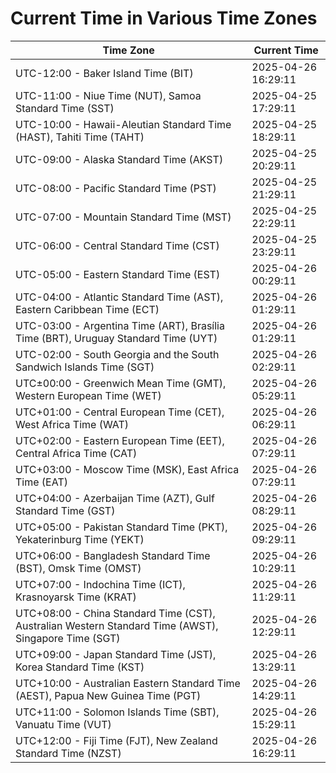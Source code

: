 # Current Time in Various Time Zones

| Time Zone | Current Time |
|-----------|--------------|
| UTC-12:00 - Baker Island Time (BIT) | 2025-04-26 16:29:11 |
| UTC-11:00 - Niue Time (NUT), Samoa Standard Time (SST) | 2025-04-25 17:29:11 |
| UTC-10:00 - Hawaii-Aleutian Standard Time (HAST), Tahiti Time (TAHT) | 2025-04-25 18:29:11 |
| UTC-09:00 - Alaska Standard Time (AKST) | 2025-04-25 20:29:11 |
| UTC-08:00 - Pacific Standard Time (PST) | 2025-04-25 21:29:11 |
| UTC-07:00 - Mountain Standard Time (MST) | 2025-04-25 22:29:11 |
| UTC-06:00 - Central Standard Time (CST) | 2025-04-25 23:29:11 |
| UTC-05:00 - Eastern Standard Time (EST) | 2025-04-26 00:29:11 |
| UTC-04:00 - Atlantic Standard Time (AST), Eastern Caribbean Time (ECT) | 2025-04-26 01:29:11 |
| UTC-03:00 - Argentina Time (ART), Brasília Time (BRT), Uruguay Standard Time (UYT) | 2025-04-26 01:29:11 |
| UTC-02:00 - South Georgia and the South Sandwich Islands Time (SGT) | 2025-04-26 02:29:11 |
| UTC±00:00 - Greenwich Mean Time (GMT), Western European Time (WET) | 2025-04-26 05:29:11 |
| UTC+01:00 - Central European Time (CET), West Africa Time (WAT) | 2025-04-26 06:29:11 |
| UTC+02:00 - Eastern European Time (EET), Central Africa Time (CAT) | 2025-04-26 07:29:11 |
| UTC+03:00 - Moscow Time (MSK), East Africa Time (EAT) | 2025-04-26 07:29:11 |
| UTC+04:00 - Azerbaijan Time (AZT), Gulf Standard Time (GST) | 2025-04-26 08:29:11 |
| UTC+05:00 - Pakistan Standard Time (PKT), Yekaterinburg Time (YEKT) | 2025-04-26 09:29:11 |
| UTC+06:00 - Bangladesh Standard Time (BST), Omsk Time (OMST) | 2025-04-26 10:29:11 |
| UTC+07:00 - Indochina Time (ICT), Krasnoyarsk Time (KRAT) | 2025-04-26 11:29:11 |
| UTC+08:00 - China Standard Time (CST), Australian Western Standard Time (AWST), Singapore Time (SGT) | 2025-04-26 12:29:11 |
| UTC+09:00 - Japan Standard Time (JST), Korea Standard Time (KST) | 2025-04-26 13:29:11 |
| UTC+10:00 - Australian Eastern Standard Time (AEST), Papua New Guinea Time (PGT) | 2025-04-26 14:29:11 |
| UTC+11:00 - Solomon Islands Time (SBT), Vanuatu Time (VUT) | 2025-04-26 15:29:11 |
| UTC+12:00 - Fiji Time (FJT), New Zealand Standard Time (NZST) | 2025-04-26 16:29:11 |
